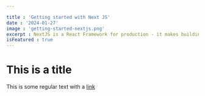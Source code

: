 ```yaml
---

title : 'Getting started with Next JS'
date : '2024-01-27'
image : 'getting-started-nextjs.png'
excerpt : NextJS is a React Framework for production - it makes building fullstack React apps and site a breeze and ships with built-in SSR.
isFeatured : true
---
```

# This is a title

This is some regular text with a [link](https://google.com)
